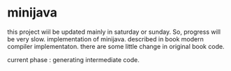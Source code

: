 # minijava
this project wiil be updated mainly in saturday or sunday. So, progress will be very slow.
implementation of minijava. described in book modern compiler implementaton.
there are some little change in original book code.

current phase : generating intermediate code.
